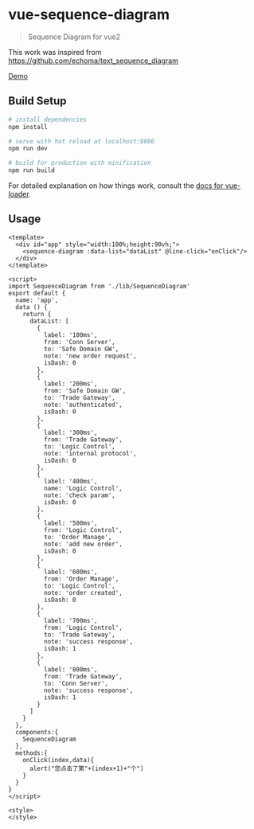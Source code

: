 # vue-sequence-diagram

> Sequence Diagram for vue2

This work was inspired from https://github.com/echoma/text_sequence_diagram

[Demo](https://heichong.github.io/vue-sequence-diagram/index.html) 

## Build Setup

``` bash
# install dependencies
npm install

# serve with hot reload at localhost:8080
npm run dev

# build for production with minification
npm run build
```

For detailed explanation on how things work, consult the [docs for vue-loader](http://vuejs.github.io/vue-loader).


## Usage
```
<template>
  <div id="app" style="width:100%;height:90vh;">
    <sequence-diagram :data-list="dataList" @line-click="onClick"/>
  </div>
</template>

<script>
import SequenceDiagram from './lib/SequenceDiagram'
export default {
  name: 'app',
  data () {
    return {
      dataList: [
        {
          label: '100ms',
          from: 'Conn Server',
          to: 'Safe Domain GW',
          note: 'new order request',
          isDash: 0
        },
        {
          label: '200ms',
          from: 'Safe Domain GW',
          to: 'Trade Gateway',
          note: 'authenticated',
          isDash: 0
        },
        {
          label: '300ms',
          from: 'Trade Gateway',
          to: 'Logic Control',
          note: 'internal protocol',
          isDash: 0
        },
        {
          label: '400ms',
          name: 'Logic Control',
          note: 'check param',
          isDash: 0
        },
        {
          label: '500ms',
          from: 'Logic Control',
          to: 'Order Manage',
          note: 'add new order',
          isDash: 0
        },
        {
          label: '600ms',
          from: 'Order Manage',
          to: 'Logic Control',
          note: 'order created',
          isDash: 0
        },
        {
          label: '700ms',
          from: 'Logic Control',
          to: 'Trade Gateway',
          note: 'success response',
          isDash: 1
        },
        {
          label: '800ms',
          from: 'Trade Gateway',
          to: 'Conn Server',
          note: 'success response',
          isDash: 1
        }
      ]
    }
  },
  components:{
    SequenceDiagram
  },
  methods:{
    onClick(index,data){
      alert("您点击了第"+(index+1)+"个")
    }
  }
}
</script>

<style>
</style>

```
